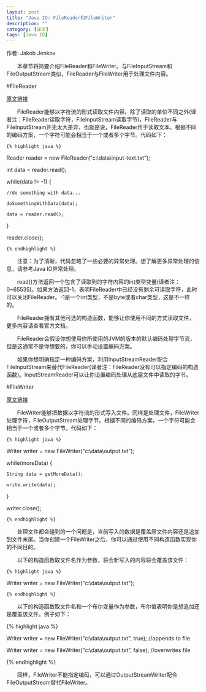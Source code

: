 ```yaml
---
layout: post
title: "Java IO: FileReader和FileWriter"
description: ""
category: [译文]
tags: [Java IO]
---
```

<link rel="stylesheet" href="{{ site.baseurl }}/css/pygments.css">

作者: Jakob Jenkov

　　本章节将简要介绍FileReader和FileWriter。与FileInputStream和FileOutputStream类似，FileReader与FileWriter用于处理文件内容。

#FileReader

[原文链接](http://tutorials.jenkov.com/java-io/filereader.html)

　　FileReader能够以字符流的形式读取文件内容。除了读取的单位不同之外(译者注：FileReader读取字符，FileInputStream读取字节)，FileReader与FileInputStream并无太大差异，也就是说，FileReader用于读取文本。根据不同的编码方案，一个字符可能会相当于一个或者多个字节。代码如下：

    {% highlight java %} 

Reader reader = new FileReader("c:\\data\\input-text.txt");

int data = reader.read();

while(data != -1) {

    //do something with data...

    doSomethingWithData(data);

    data = reader.read();

}

reader.close();

    {% endhighlight %}

　　注意：为了清晰，代码忽略了一些必要的异常处理。想了解更多异常处理的信息，请参考Java IO异常处理。

　　read()方法返回一个包含了读取到的字符内容的int类型变量(译者注：0~65535)。如果方法返回-1，表明FileReader中已经没有剩余可读取字符，此时可以关闭FileReader。-1是一个int类型，不是byte或者char类型，这是不一样的。

　　FileReader拥有其他可选的构造函数，能够让你使用不同的方式读取文件，更多内容请查看官方文档。

　　FileReader会假设你想使用你所使用的JVM的版本的默认编码处理字节流，但是这通常不是你想要的，你可以手动设置编码方案。

　　如果你想明确指定一种编码方案，利用InputStreamReader配合FileInputStream来替代FileReader(译者注：FileReader没有可以指定编码的构造函数)。InputStreamReader可以让你设置编码处理从底层文件中读取的字节。

#FileWriter

[原文链接](http://tutorials.jenkov.com/java-io/filereader.html)

　　FileWriter能够把数据以字符流的形式写入文件。同样是处理文件，FileWriter处理字符，FileOutputStream处理字节。根据不同的编码方案，一个字符可能会相当于一个或者多个字节。代码如下：

    {% highlight java %} 

Writer writer = new FileWriter("c:\\data\\output.txt");

while(moreData) {

    String data = getMoreData();

    write.write(data);

}

writer.close();


    {% endhighlight %}

　　处理文件都会碰到的一个问题是，当前写入的数据是覆盖原文件内容还是追加到文件末尾。当你创建一个FileWriter之后，你可以通过使用不同构造函数实现你的不同目的。

　　以下的构造函数取文件名作为参数，将会新写入的内容将会覆盖该文件：

    {% highlight java %}

Writer writer = new FileWriter("c:\\data\\output.txt");

    {% endhighlight %}

　　以下的构造函数取文件名和一个布尔变量作为参数，布尔值表明你是想追加还是覆盖该文件。例子如下：

{% highlight java %}

Writer writer = new FileWriter("c:\\data\\output.txt", true); //appends to file

Writer writer = new FileWriter("c:\\data\\output.txt", false); //overwrites file

{% endhighlight %}

　　同样，FileWriter不能指定编码，可以通过OutputStreamWriter配合FileOutputStream替代FileWriter。

